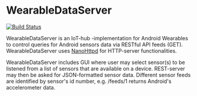 # WearableDataServer
<p><a href="https://travis-ci.org/OhtuWearable/WearableDataServer"><img src="https://travis-ci.org/OhtuWearable/WearableDataServer.svg?branch=master" alt="Build Status" /></a></p>

WearableDataServer is an IoT-hub -implementation for Android Wearables to control queries for Android sensors data via RESTful API feeds (GET). WearableDataServer uses <a href="https://github.com/NanoHttpd/nanohttpd">NanoHttpd</a> for HTTP-server functionalities.

WearableDataServer includes GUI where user may select sensor(s) to be listened from a list of sensors that are available on a device. REST-server may then be asked for JSON-formatted sensor data. Different sensor feeds are identified by sensor's id number, e.g. /feeds/1 returns Android's accelerometer data.
